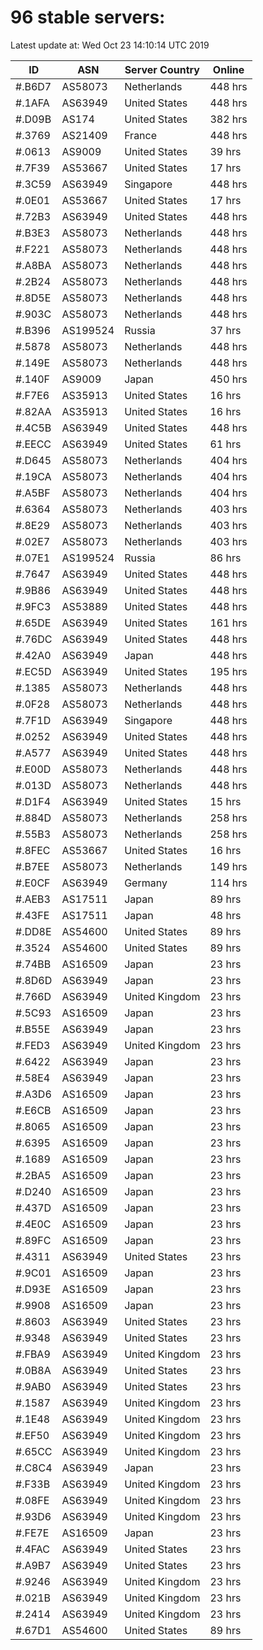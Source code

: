 # 96 stable servers:

Latest update at: Wed Oct 23 14:10:14 UTC 2019

| ID | ASN | Server Country | Online |
| -- | --- | -------------- | ------ |
| #.B6D7 | AS58073 | Netherlands | 448 hrs |
| #.1AFA | AS63949 | United States | 448 hrs |
| #.D09B | AS174 | United States | 382 hrs |
| #.3769 | AS21409 | France | 448 hrs |
| #.0613 | AS9009 | United States | 39 hrs |
| #.7F39 | AS53667 | United States | 17 hrs |
| #.3C59 | AS63949 | Singapore | 448 hrs |
| #.0E01 | AS53667 | United States | 17 hrs |
| #.72B3 | AS63949 | United States | 448 hrs |
| #.B3E3 | AS58073 | Netherlands | 448 hrs |
| #.F221 | AS58073 | Netherlands | 448 hrs |
| #.A8BA | AS58073 | Netherlands | 448 hrs |
| #.2B24 | AS58073 | Netherlands | 448 hrs |
| #.8D5E | AS58073 | Netherlands | 448 hrs |
| #.903C | AS58073 | Netherlands | 448 hrs |
| #.B396 | AS199524 | Russia | 37 hrs |
| #.5878 | AS58073 | Netherlands | 448 hrs |
| #.149E | AS58073 | Netherlands | 448 hrs |
| #.140F | AS9009 | Japan | 450 hrs |
| #.F7E6 | AS35913 | United States | 16 hrs |
| #.82AA | AS35913 | United States | 16 hrs |
| #.4C5B | AS63949 | United States | 448 hrs |
| #.EECC | AS63949 | United States | 61 hrs |
| #.D645 | AS58073 | Netherlands | 404 hrs |
| #.19CA | AS58073 | Netherlands | 404 hrs |
| #.A5BF | AS58073 | Netherlands | 404 hrs |
| #.6364 | AS58073 | Netherlands | 403 hrs |
| #.8E29 | AS58073 | Netherlands | 403 hrs |
| #.02E7 | AS58073 | Netherlands | 403 hrs |
| #.07E1 | AS199524 | Russia | 86 hrs |
| #.7647 | AS63949 | United States | 448 hrs |
| #.9B86 | AS63949 | United States | 448 hrs |
| #.9FC3 | AS53889 | United States | 448 hrs |
| #.65DE | AS63949 | United States | 161 hrs |
| #.76DC | AS63949 | United States | 448 hrs |
| #.42A0 | AS63949 | Japan | 448 hrs |
| #.EC5D | AS63949 | United States | 195 hrs |
| #.1385 | AS58073 | Netherlands | 448 hrs |
| #.0F28 | AS58073 | Netherlands | 448 hrs |
| #.7F1D | AS63949 | Singapore | 448 hrs |
| #.0252 | AS63949 | United States | 448 hrs |
| #.A577 | AS63949 | United States | 448 hrs |
| #.E00D | AS58073 | Netherlands | 448 hrs |
| #.013D | AS58073 | Netherlands | 448 hrs |
| #.D1F4 | AS63949 | United States | 15 hrs |
| #.884D | AS58073 | Netherlands | 258 hrs |
| #.55B3 | AS58073 | Netherlands | 258 hrs |
| #.8FEC | AS53667 | United States | 16 hrs |
| #.B7EE | AS58073 | Netherlands | 149 hrs |
| #.E0CF | AS63949 | Germany | 114 hrs |
| #.AEB3 | AS17511 | Japan | 89 hrs |
| #.43FE | AS17511 | Japan | 48 hrs |
| #.DD8E | AS54600 | United States | 89 hrs |
| #.3524 | AS54600 | United States | 89 hrs |
| #.74BB | AS16509 | Japan | 23 hrs |
| #.8D6D | AS63949 | Japan | 23 hrs |
| #.766D | AS63949 | United Kingdom | 23 hrs |
| #.5C93 | AS16509 | Japan | 23 hrs |
| #.B55E | AS63949 | Japan | 23 hrs |
| #.FED3 | AS63949 | United Kingdom | 23 hrs |
| #.6422 | AS63949 | Japan | 23 hrs |
| #.58E4 | AS63949 | Japan | 23 hrs |
| #.A3D6 | AS16509 | Japan | 23 hrs |
| #.E6CB | AS16509 | Japan | 23 hrs |
| #.8065 | AS16509 | Japan | 23 hrs |
| #.6395 | AS16509 | Japan | 23 hrs |
| #.1689 | AS16509 | Japan | 23 hrs |
| #.2BA5 | AS16509 | Japan | 23 hrs |
| #.D240 | AS16509 | Japan | 23 hrs |
| #.437D | AS16509 | Japan | 23 hrs |
| #.4E0C | AS16509 | Japan | 23 hrs |
| #.89FC | AS16509 | Japan | 23 hrs |
| #.4311 | AS63949 | United States | 23 hrs |
| #.9C01 | AS16509 | Japan | 23 hrs |
| #.D93E | AS16509 | Japan | 23 hrs |
| #.9908 | AS16509 | Japan | 23 hrs |
| #.8603 | AS63949 | United States | 23 hrs |
| #.9348 | AS63949 | United States | 23 hrs |
| #.FBA9 | AS63949 | United Kingdom | 23 hrs |
| #.0B8A | AS63949 | United States | 23 hrs |
| #.9AB0 | AS63949 | United States | 23 hrs |
| #.1587 | AS63949 | United Kingdom | 23 hrs |
| #.1E48 | AS63949 | United Kingdom | 23 hrs |
| #.EF50 | AS63949 | United Kingdom | 23 hrs |
| #.65CC | AS63949 | United Kingdom | 23 hrs |
| #.C8C4 | AS63949 | Japan | 23 hrs |
| #.F33B | AS63949 | United Kingdom | 23 hrs |
| #.08FE | AS63949 | United Kingdom | 23 hrs |
| #.93D6 | AS63949 | United Kingdom | 23 hrs |
| #.FE7E | AS16509 | Japan | 23 hrs |
| #.4FAC | AS63949 | United States | 23 hrs |
| #.A9B7 | AS63949 | United States | 23 hrs |
| #.9246 | AS63949 | United Kingdom | 23 hrs |
| #.021B | AS63949 | United Kingdom | 23 hrs |
| #.2414 | AS63949 | United Kingdom | 23 hrs |
| #.67D1 | AS54600 | United States | 89 hrs |

